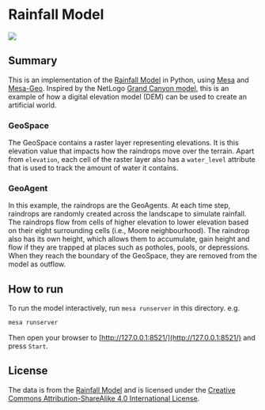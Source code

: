 # Rainfall Model

[![](https://img.youtube.com/vi/T2FQwFnPDR8/0.jpg)](https://www.youtube.com/watch?v=T2FQwFnPDR8)

## Summary

This is an implementation of the [Rainfall Model](https://github.com/abmgis/abmgis/tree/master/Chapter06-IntegratingABMandGIS/Models/Rainfall) in Python, using [Mesa](https://github.com/projectmesa/mesa) and [Mesa-Geo](https://github.com/projectmesa/mesa-geo). Inspired by the NetLogo [Grand Canyon model](http://ccl.northwestern.edu/netlogo/models/GrandCanyon), this is an example of how a digital elevation model (DEM) can be used to create an artificial world.

### GeoSpace

The GeoSpace contains a raster layer representing elevations. It is this elevation value that impacts how the raindrops move over the terrain. Apart from `elevation`, each cell of the raster layer also has a `water_level` attribute that is used to track the amount of water it contains.

### GeoAgent

In this example, the raindrops are the GeoAgents. At each time step, raindrops are randomly created across the landscape to simulate rainfall. The raindrops flow from cells of higher elevation to lower elevation based on their eight surrounding cells (i.e., Moore neighbourhood). The raindrop also has its own height, which allows them to accumulate, gain height and flow if they are trapped at places such as potholes, pools, or depressions. When they reach the boundary of the GeoSpace, they are removed from the model as outflow.

## How to run

To run the model interactively, run `mesa runserver` in this directory. e.g.

```bash
mesa runserver
```

Then open your browser to [http://127.0.0.1:8521/](http://127.0.0.1:8521/) and press `Start`.

## License

The data is from the [Rainfall Model](https://github.com/abmgis/abmgis/tree/master/Chapter06-IntegratingABMandGIS/Models/Rainfall) and is licensed under the [Creative Commons Attribution-ShareAlike 4.0 International License](https://creativecommons.org/licenses/by-sa/4.0/).
